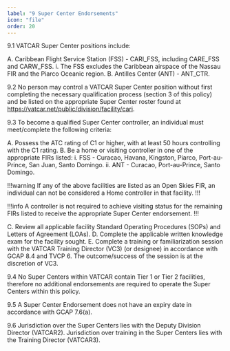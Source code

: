 ```yaml
---
label: "9 Super Center Endorsements"
icon: "file"
order: 20
---
```


9.1 VATCAR Super Center positions include:

A. Caribbean Flight Service Station (FSS) - CARI_FSS, including CARE_FSS and CARW_FSS.
    i. The FSS excludes the Caribbean airspace of the Nassau FIR and the Piarco Oceanic region.
B. Antilles Center (ANT) - ANT_CTR.

9.2 No person may control a VATCAR Super Center position without first completing the necessary qualification process (section 3 of this policy) and be listed on the appropriate Super Center roster found at https://vatcar.net/public/division/facility/cari.

9.3 To become a qualified Super Center controller, an individual must meet/complete the following criteria:

A. Possess the ATC rating of C1 or higher, with at least 50 hours controlling with the C1 rating.
B. Be a home or visiting controller in one of the appropriate FIRs listed:
    i. FSS - Curacao, Havana, Kingston, Piarco, Port-au-Prince, San Juan, Santo Domingo.
    ii. ANT - Curacao, Port-au-Prince, Santo Domingo.

!!!warning
If any of the above facilities are listed as an Open Skies FIR, an individual can not be considered a Home controller in that facility.
!!!

!!!info
A controller is not required to achieve visiting status for the remaining FIRs listed to receive the appropriate Super Center endorsement.
!!!

C. Review all applicable facility Standard Operating Procedures (SOPs) and Letters of Agreement (LOAs).
D. Complete the applicable written knowledge exam for the facility sought.
E. Complete a training or familiarization session with the VATCAR Training Director (VC3) (or designee) in accordance with GCAP 8.4 and TVCP 6.  The outcome/success of the session is at the discretion of VC3.

9.4 No Super Centers within VATCAR contain Tier 1 or Tier 2 facilities, therefore no additional endorsements are required to operate the Super Centers within this policy.

9.5 A Super Center Endorsement does not have an expiry date in accordance with GCAP 7.6(a).

9.6 Jurisdiction over the Super Centers lies with the Deputy Division Director (VATCAR2).  Jurisdiction over training in the Super Centers lies with the Training Director (VATCAR3).